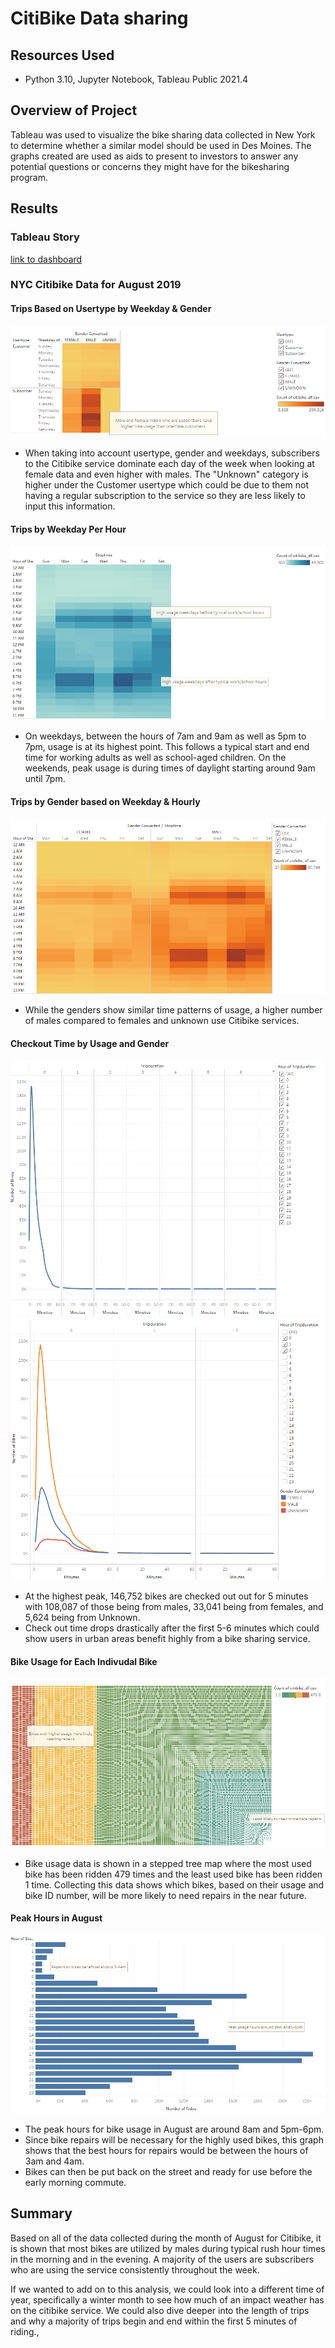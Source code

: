 # CitiBike Data sharing
## Resources Used
- Python 3.10, Jupyter Notebook, Tableau Public 2021.4
## Overview of Project

Tableau was used to visualize the bike sharing data collected in New York to determine whether a similar model should be used in Des Moines. The graphs created are used as aids to present to investors to answer any potential questions or concerns they might have for the bikesharing program. 

## Results
### Tableau Story 
[link to dashboard](https://public.tableau.com/app/profile/rhian.doy/viz/Bikesharing_challenge_16480236836290/NYCCitibikeAnalysis?publish=yes)
### NYC Citibike Data for August 2019
#### Trips Based on Usertype by Weekday & Gender
![usertype](https://github.com/rhiandoy/bikesharing/blob/ecdcd00662a61600f316ca7fd570c5c4838ffd83/usage_gender_weekday.png)

- When taking into account usertype, gender and weekdays, subscribers to the Citibike service dominate each day of the week when looking at female data and even higher with males. The "Unknown" category is higher under the Customer usertype which could be due to them not having a regular subscription to the service so they are less likely to input this information. 

#### Trips by Weekday Per Hour
![weekday_per_hour](https://github.com/rhiandoy/bikesharing/blob/ecdcd00662a61600f316ca7fd570c5c4838ffd83/trips_weekday.png)

- On weekdays, between the hours of 7am and 9am as well as 5pm to 7pm, usage is at its highest point. This follows a typical start and end time for working adults as well as school-aged children. On the weekends, peak usage is during times of daylight starting around 9am until 7pm. 

#### Trips by Gender based on Weekday & Hourly
![weekday_and_hourly](https://github.com/rhiandoy/bikesharing/blob/ecdcd00662a61600f316ca7fd570c5c4838ffd83/trips_gender_hourly.png)

- While the genders show similar time patterns of usage, a higher number of males compared to females and unknown use Citibike services.

#### Checkout Time by Usage and Gender
![checkout_time](https://github.com/rhiandoy/bikesharing/blob/ecdcd00662a61600f316ca7fd570c5c4838ffd83/checkout_usage.png)
![checkout_gender](https://github.com/rhiandoy/bikesharing/blob/ecdcd00662a61600f316ca7fd570c5c4838ffd83/checkout_gender.png)

- At the highest peak, 146,752 bikes are checked out out for 5 minutes with 108,087 of those being from males, 33,041 being from females, and 5,624 being from Unknown. 
- Check out time drops drastically after the first 5-6 minutes which could show users in urban areas benefit highly from a bike sharing service. 

#### Bike Usage for Each Indivudal Bike
![bike_usage](https://github.com/rhiandoy/bikesharing/blob/ecdcd00662a61600f316ca7fd570c5c4838ffd83/count_bike_usage.png)

- Bike usage data is shown in a stepped tree map where the most used bike has been ridden 479 times and the least used bike has been ridden 1 time. Collecting this data shows which bikes, based on their usage and bike ID number, will be more likely to need repairs in the near future.

#### Peak Hours in August
![peak_hours](https://github.com/rhiandoy/bikesharing/blob/ecdcd00662a61600f316ca7fd570c5c4838ffd83/peak_hours.png)

- The peak hours for bike usage in August are around 8am and 5pm-6pm. 
- Since bike repairs will be necessary for the highly used bikes, this graph shows that the best hours for repairs would be between the hours of 3am and 4am. 
- Bikes can then be put back on the street and ready for use before the early morning commute.

## Summary

Based on all of the data collected during the month of August for Citibike, it is shown that most bikes are utilized by males during typical rush hour times in the morning and in the evening. A majority of the users are subscribers who are using the service consistently throughout the week. 

If we wanted to add on to this analysis, we could look into a different time of year, specifically a winter month to see how much of an impact weather has on the citibike service. We could also dive deeper into the length of trips and why a majority of trips begin and end within the first 5 minutes of riding., 
